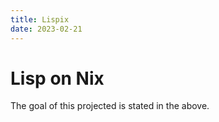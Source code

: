 ```yaml
---
title: Lispix
date: 2023-02-21
---
```

# Lisp on Nix
The goal of this projected is stated in the above.
